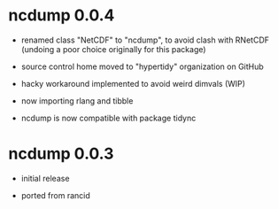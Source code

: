 # ncdump 0.0.4

* renamed class "NetCDF" to "ncdump", to avoid clash with RNetCDF (undoing a poor choice originally for this package)

* source control home moved to "hypertidy" organization on GitHub

* hacky workaround implemented to avoid weird dimvals (WIP)

* now importing rlang and tibble

* ncdump is now compatible with package tidync

# ncdump 0.0.3

* initial release

* ported from rancid



